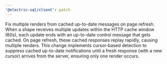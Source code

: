 ```yaml
---
'@electric-sql/client': patch
---
```


Fix multiple renders from cached up-to-date messages on page refresh. When a shape receives multiple updates within the HTTP cache window (60s), each update ends with an up-to-date control message that gets cached. On page refresh, these cached responses replay rapidly, causing multiple renders. This change implements cursor-based detection to suppress cached up-to-date notifications until a fresh response (with a new cursor) arrives from the server, ensuring only one render occurs.
